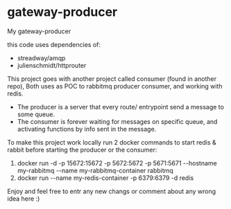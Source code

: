 # gateway-producer
My gateway-producer

this code uses dependencies of:
 * streadway/amqp
 * julienschmidt/httprouter
 
This project goes with another project called consumer (found in another repo),
Both uses as POC to rabbitmq producer consumer, and working with redis.

- The producer is a server that every route/ entrypoint send a message to some queue.
- The consumer is forever waiting for messages on specific queue, 
  and activating functions by info sent in the message.

To make this project work locally run 2 docker commands to start redis & rabbit before starting the producer or the consumer:
1) docker run -d -p 15672:15672 -p 5672:5672 -p 5671:5671 --hostname my-rabbitmq --name my-rabbitmq-container rabbitmq
2) docker run --name my-redis-container -p 6379:6379 -d redis

Enjoy and feel free to entr any new changs or comment about any wrong idea here :)
